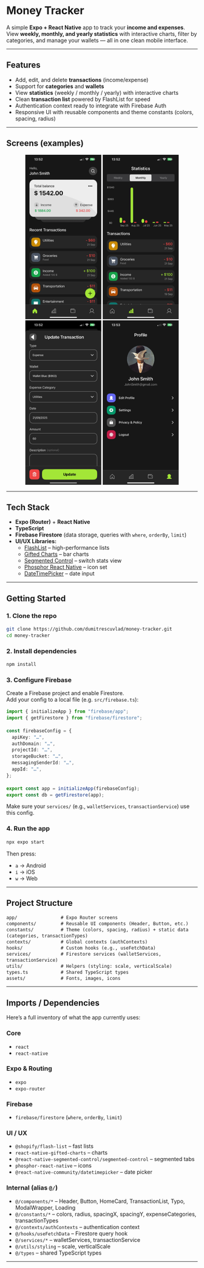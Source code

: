 # Money Tracker

A simple **Expo + React Native** app to track your **income and expenses**.  
View **weekly, monthly, and yearly statistics** with interactive charts, filter by categories, and manage your wallets — all in one clean mobile interface.

---

## Features

- Add, edit, and delete **transactions** (income/expense)
- Support for **categories** and **wallets**
- View **statistics** (weekly / monthly / yearly) with interactive charts
- Clean **transaction list** powered by FlashList for speed
- Authentication context ready to integrate with Firebase Auth
- Responsive UI with reusable components and theme constants (colors, spacing, radius)

---

## Screens (examples)

<p align="center">
  <img src="./app/screenshots/Home.jpg" alt="Home" width="200"/>
  <img src="./app/screenshots/Stats.jpg" alt="Statistics" width="200"/>
  <img src="./app/screenshots/Update.jpg" alt="Update Transaction" width="200"/>
  <img src="./app/screenshots/settings.jpg" alt="Settings" width="200"/>
</p>

---

## Tech Stack

- **Expo (Router)** + **React Native**
- **TypeScript**
- **Firebase Firestore** (data storage, queries with `where`, `orderBy`, `limit`)
- **UI/UX Libraries:**
  - [FlashList](https://shopify.github.io/flash-list/) – high-performance lists
  - [Gifted Charts](https://www.npmjs.com/package/react-native-gifted-charts) – bar charts
  - [Segmented Control](https://docs.expo.dev/versions/latest/sdk/segmented-control/) – switch stats view
  - [Phosphor React Native](https://phosphoricons.com/) – icon set
  - [DateTimePicker](https://docs.expo.dev/versions/latest/sdk/date-time-picker/) – date input

---

## Getting Started

### 1. Clone the repo

```bash
git clone https://github.com/dumitrescuvlad/money-tracker.git
cd money-tracker
```

### 2. Install dependencies

```bash
npm install
```

### 3. Configure Firebase

Create a Firebase project and enable Firestore.  
Add your config to a local file (e.g. `src/firebase.ts`):

```ts
import { initializeApp } from "firebase/app";
import { getFirestore } from "firebase/firestore";

const firebaseConfig = {
  apiKey: "…",
  authDomain: "…",
  projectId: "…",
  storageBucket: "…",
  messagingSenderId: "…",
  appId: "…",
};

export const app = initializeApp(firebaseConfig);
export const db = getFirestore(app);
```

Make sure your `services/` (e.g., `walletServices`, `transactionService`) use this config.

### 4. Run the app

```bash
npx expo start
```

Then press:

- `a` → Android
- `i` → iOS
- `w` → Web

---

## Project Structure

```
app/                # Expo Router screens
components/         # Reusable UI components (Header, Button, etc.)
constants/          # Theme (colors, spacing, radius) + static data (categories, transactionTypes)
contexts/           # Global contexts (authContexts)
hooks/              # Custom hooks (e.g., useFetchData)
services/           # Firestore services (walletServices, transactionService)
utils/              # Helpers (styling: scale, verticalScale)
types.ts            # Shared TypeScript types
assets/             # Fonts, images, icons
```

---

## Imports / Dependencies

Here’s a full inventory of what the app currently uses:

### Core

- `react`
- `react-native`

### Expo & Routing

- `expo`
- `expo-router`

### Firebase

- `firebase/firestore` (`where`, `orderBy`, `limit`)

### UI / UX

- `@shopify/flash-list` – fast lists
- `react-native-gifted-charts` – charts
- `@react-native-segmented-control/segmented-control` – segmented tabs
- `phosphor-react-native` – icons
- `@react-native-community/datetimepicker` – date picker

### Internal (alias `@/`)

- `@/components/*` – Header, Button, HomeCard, TransactionList, Typo, ModalWrapper, Loading
- `@/constants/*` – colors, radius, spacingX, spacingY, expenseCategories, transactionTypes
- `@/contexts/authContexts` – authentication context
- `@/hooks/useFetchData` – Firestore query hook
- `@/services/*` – walletServices, transactionService
- `@/utils/styling` – scale, verticalScale
- `@/types` – shared TypeScript types

---
